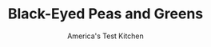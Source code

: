 ---
layout: ../../layouts/MarkdownPostLayout.astro
title: Black-Eyed Peas and Greens
author: America's Test Kitchen
pubDate: 2023-03-15
description: "It may not sound like much, but when we got into the kitchen, this classic Southern dish won over the skeptics."
image_url: https://res.cloudinary.com/hksqkdlah/image/upload/ar_1:1,c_fill,dpr_2.0,f_auto,fl_lossy.progressive.strip_profile,g_faces:auto,q_auto:low,w_344/10440_sfs-blackeyedpeaswithgreensandbacon-5
tags: ["Side Dishes","Southern","Vegetables","Cookbook Collection"]
calories: 1741
protein: 11
carbohydrates: 22
fats: 
fiber: 7
ingredients: ["6 slices, bacon, cut into 1/2-inch pieces","1 , onion, halved and sliced thin","1 1/4 teaspoons, salt","4 , garlic cloves, minced","1/2 teaspoon, ground cumin","1/2 teaspoon, pepper","1/4 teaspoon, red pepper flakes","1 (14.5-ounce) can, diced tomatoes","1 1/2 cups, low-sodium chicken broth","1 pound, collard greens, stemmed and chopped","2 (15.5-ounce) cans, black-eyed peas, rinsed","1 tablespoon, cider vinegar","1 teaspoon, sugar"]
serves: 8
time: "1 hour"
instructions: ["Cook bacon in Dutch oven over medium heat until crisp, 5 to 7 minutes. Transfer bacon to paper towel–lined plate; set aside.","Remove all but 2 tablespoons bacon fat from pot. Add onion and salt and cook, stirring frequently, until golden brown, about 10 minutes. Add garlic, cumin, pepper, and pepper flakes and cook until fragrant, about 30 ­seconds.","Add tomatoes and their juice. Stir in broth and bring to boil. Add greens, cover, and reduce heat to medium-low. Simmer until greens are tender, about 15 minutes.","Add black-eyed peas to pot and cook, covered, stirring occasionally, until greens are silky and completely tender, about 15 minutes. Remove lid, increase heat to medium-high, and cook until liquid is reduced by one-fourth, about 5 minutes. Stir in vinegar and sugar. Top with reserved bacon. Serve."]
nutrition: ["513 mg Potassium","150 mg Phosphorus","180 mg Calcium","1 mg Iron","56 mg Magnesium","690 mg Sodium","1 mg Zinc","10 g Fat","2 mg Niacin (B3)","4 g Monounsaturated","1 g Polyunsaturated","30 mg Vitamin C","14 mg Cholesterol","3 g Saturated","7 g Fiber","134 µg Folate (food)","2 g Sugars","249 µg Vitamin K","249 g Water","22 g Carbs","134 µg Folate equivalent (total)","11 g Protein","1 mg Vitamin E","156 µg Vitamin A","217 kcal Energy","1741 calories"]
notes: "Don’t crush the peas—stir gently."
---